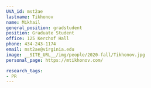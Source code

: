 ```yaml
---
UVA_id: mst2ae
lastname: Tikhonov
name: Mikhail
general_position: gradstudent
position: Graduate Student
office: 125 Kerchof Hall
phone: 434-243-1174
email: mst2ae@virginia.edu
image: __SITE_URL__/img/people/2020-fall/Tikhonov.jpg
personal_page: https://mtikhonov.com/

research_tags:
- PR
---
```


